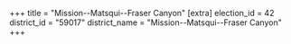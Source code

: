 +++
title = "Mission--Matsqui--Fraser Canyon"
[extra]
election_id = 42
district_id = "59017"
district_name = "Mission--Matsqui--Fraser Canyon"
+++
